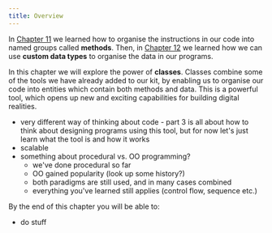 ```yaml
---
title: Overview
---
```


In [Chapter 11](<../../11-organising-code/0-overview/>) we learned how to organise the instructions in our code into named groups called **methods**. <!-- TODO: check wording in chap 11, could be using "functions and procedures" -->
Then, in [Chapter 12](<../../12-structuring-data/0-overview/>) we learned how we can use **custom data types** to organise the data in our programs.

In this chapter we will explore the power of **classes**.
Classes combine some of the tools we have already added to our kit, by enabling us to organise our code into entities which contain both methods and data.
This is a powerful tool, which opens up new and exciting capabilities for building digital realities.

<!--

  -->

* very different way of thinking about code - part 3 is all about how to think about designing programs using this tool, but for now let's just learn what the tool is and how it works
* scalable
* something about procedural vs. OO programming?
  * we've done procedural so far
  * OO gained popularity (look up some history?)
  * both paradigms are still used, and in many cases combined
  * everything you've learned still applies (control flow, sequence etc.)

<!-- 

 -->

By the end of this chapter you will be able to:

* do stuff
